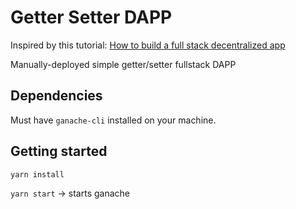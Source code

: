 # Getter Setter DAPP

Inspired by this tutorial: [How to build a full stack decentralized app](https://www.youtube.com/watch?v=QAO7YxF7hSk)

Manually-deployed simple getter/setter fullstack DAPP

## Dependencies

Must have `ganache-cli` installed on your machine.

## Getting started

`yarn install`

`yarn start` -> starts ganache
